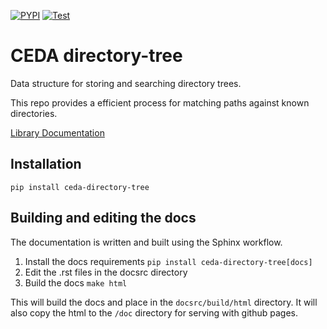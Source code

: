 [![PYPI](https://github.com/cedadev/ceda-directory-tree/actions/workflows/release.yml/badge.svg)](https://pypi.org/project/ceda-directory-tree/)
[![Test](https://github.com/cedadev/ceda-directory-tree/actions/workflows/test.yml/badge.svg)](https://github.com/cedadev/ceda-directory-tree/actions/workflows/test.yml)

# CEDA directory-tree
Data structure for storing and searching directory trees.

This repo provides a efficient process for matching paths against known directories.

[Library Documentation](https://cedadev.github.io/directory-tree/)

## Installation

`pip install ceda-directory-tree`


## Building and editing the docs

The documentation is written and built using the Sphinx workflow.

1. Install the docs requirements `pip install ceda-directory-tree[docs]
`
2. Edit the .rst files in the docsrc directory
3. Build the docs `make html`

This will build the docs and place in the `docsrc/build/html` directory. It will also
copy the html to the `/doc` directory for serving with github pages.
